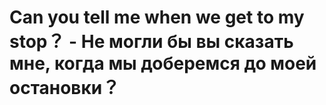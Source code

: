 # Can you tell me when we get to my stop？ - Не могли бы вы сказать мне, когда мы доберемся до моей остановки？
